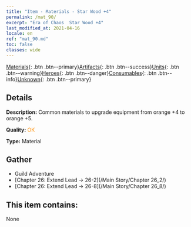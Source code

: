 ```yaml
---
title: "Item - Materials - Star Wood +4"
permalink: /mat_90/
excerpt: "Era of Chaos  Star Wood +4"
last_modified_at: 2021-04-16
locale: en
ref: "mat_90.md"
toc: false
classes: wide
---
```

 [Materials](/Items/){: .btn .btn--primary}[Artifacts](/Items/Artifacts/){: .btn .btn--success}[Units](/Items/Units/){: .btn .btn--warning}[Heroes](/Items/Heroes/){: .btn .btn--danger}[Consumables](/Items/Consumables/){: .btn .btn--info}[Unknown](/Items/Unknown/){: .btn .btn--primary}

## Details
 **Description:** Common materials to upgrade equipment from orange +4 to orange +5.

 **Quality:** <span style="color: #FF8C00">OK</span>

 **Type:** Material

## Gather

*    Guild Adventure 
*    [Chapter 26: Extend Lead -> 26-2](/Main Story/Chapter 26_2/) 
*    [Chapter 26: Extend Lead -> 26-8](/Main Story/Chapter 26_8/) 

## This item contains:

  None

